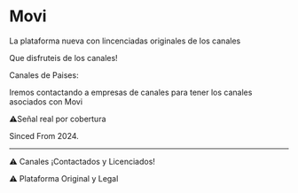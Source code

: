 # Movi

La plataforma nueva con lincenciadas originales de los canales

Que disfruteis de los canales!

Canales de Paises:

Iremos contactando a empresas de canales para tener los canales asociados con Movi

⚠Señal real por cobertura

Sinced From 2024.

-----------------------------------------------------------------------------

⚠ Canales ¡Contactados y Licenciados!

⚠ Plataforma Original y Legal
